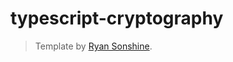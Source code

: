 # typescript-cryptography

> Template by [Ryan Sonshine](https://github.com/ryansonshine/typescript-npm-package-template?tab=readme-ov-file).
